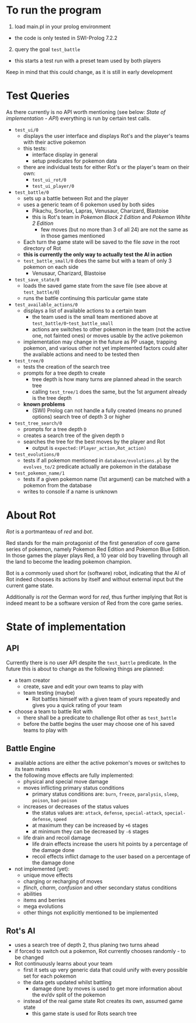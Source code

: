 # To run the program
1. load main.pl in your prolog environment
  - the code is only tested in SWI-Prolog 7.2.2
2. query the goal `test_battle`
  - this starts a test run with a preset team used by both players

Keep in mind that this could change, as it is still in early development

# Test Queries
As there currently is no API worth mentioning (see below: _State of implementation - API_) everything is run by certain test calls.

- `test_ui/0`
  - displays the user interface and displays Rot's and the player's teams with their active pokemon
  - this tests:
      - interface display in general
      - setup predicates for pokemon data
  - there are individual tests for either Rot's or the player's team on their own:
      - `test_ui_rot/0`
      - `test_ui_player/0`
- `test_battle/0`
  - sets up a battle between Rot and the player
  - uses a generic team of 6 pokemon used by both sides
      - Pikachu, Snorlax, Lapras, Venusaur, Charizard, Blastoise
      - this is Rot's team in *Pokemon Black 2 Edition* and *Pokemon White 2 Edition*
          - few moves (but no more than 3 of all 24) are not the same as in those games mentioned
  - Each turn the game state will be saved to the file _save_ in the root directory of Rot
  - **this is currently the only way to actually test the AI in action**
  - `test_battle_small/0` does the same but with a team of only 3 pokemon on each side
      - Venusaur, Charizard, Blastoise
- `test_save_state/0`
  - loads the saved game state from the save file (see above at `test_battle/0`)
  - runs the battle continuing this particular game state
- `test_available_actions/0`
  - displays a list of available actions to a certain team
      - the team used is the small team mentioned above at `test_battle/0`-`test_battle_small`
      - actions are switches to other pokemon in the team (not the active one, not fainted ones) or moves usable by the active pokemon
  - implementation may change in the future as PP usage, trapping pokemon, and various other not yet implemented factors could alter the available actions and need to be tested then
- `test_tree/0`
  - tests the creation of the search tree
  - prompts for a tree depth to create
      - tree depth is how many turns are planned ahead in the search tree
      - calling `test_tree/1` does the same, but the 1st argument already is the tree depth
  - **known problems**
      - (SWI) Prolog can not handle a fully created (means no pruned options) search tree of depth 3 or higher
- `test_tree_search/0`
  - prompts for a tree depth `D`
  - creates a search tree of the given depth `D`
  - searches the tree for the best moves by the player and Rot
      - output is `expected:(Player_action,Rot_action)`
- `test_evolutions/0`
  - tests if all pokemon mentioned in `database/evolutions.pl` by the `evolves_to/2` predicate actually are pokemon in the database
- `test_pokemon_name/1`
  - tests if a given pokemon name (1st argument) can be matched with a pokemon from the database
  - writes to console if a name is unknown



# About Rot
*Rot* is a portmanteau of *red* and *bot*.

Red stands for the main protagonist of the first generation of core game series of pokemon, namely Pokemon Red Edition and Pokemon Blue Edition. In those games the player plays Red, a 10 year old boy travelling through all the land to become the leading pokemon champion.

Bot is a commonly used short for (software) robot, indicating that the AI of Rot indeed chooses its actions by itself and without external input but the current game state.

Additionally is *rot* the German word for *red*, thus further implying that Rot is indeed meant to be a software version of Red from the core game series.

# State of implementation

## API
Currently there is no user API despite the `test_battle` predicate. In the future this is about to change as the following things are planned:
- a team creator
  - create, save and edit your own teams to play with
  - team testing (maybe)  
      - Rot battles himself with a given team of yours repeatedly and gives you a quick rating of your team
- choose a team to battle Rot with
  - there shall be a predicate to challenge Rot other as `test_battle`
  - before the battle begins the user may choose one of his saved teams to play with

## Battle Engine
- available actions are either the active pokemon's moves or switches to its team mates
- the following move effects are fully implemented:
  - physical and special move damage
  - moves inflicting primary status conditions
      - primary status conditions are: `burn`, `freeze`, `paralysis`, `sleep`, `poison`, `bad-poison`
  - increases or decreases of the status values
      - the status values are: `attack`, `defense`, `special-attack`, `special-defense`, `speed`
      - at maximum they can be increased by `+6` stages
      - at minimum they can be decreased by `-6` stages
  - life drain and recoil damage
      - life drain effects increase the users hit points by a percentage of the damage done
      - recoil effects inflict damage to the user based on a percentage of the damage done
- not implemented (yet):
    - unique move effects
    - charging or recharging of moves
    - _flinch_, _charm_, _confusion_ and other secondary status conditions
    - abilities
    - items and berries
    - mega evolutions
    - other things not explicitly mentioned to be implemented

## Rot's AI
- uses a search tree of depth 2, thus planing two turns ahead
- if forced to switch out a pokemon, Rot currently chooses randomly - to be changed
- Rot continuously learns about your team
    - first it sets up very generic data that could unify with every possible set for each pokemon
    - the data gets updated whilst battling
        - damage done by moves is used to get more information  about the ev/dv split of the pokemon
    - instead of the real game state Rot creates its own, assumed game state
        - this game state is used for Rots search tree
